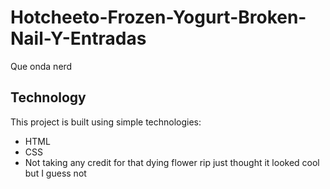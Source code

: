 # Hotcheeto-Frozen-Yogurt-Broken-Nail-Y-Entradas
Que onda nerd

## Technology
This project is built using simple technologies:
- HTML
- CSS
- Not taking any credit for that dying flower rip just thought it looked cool but I guess not
